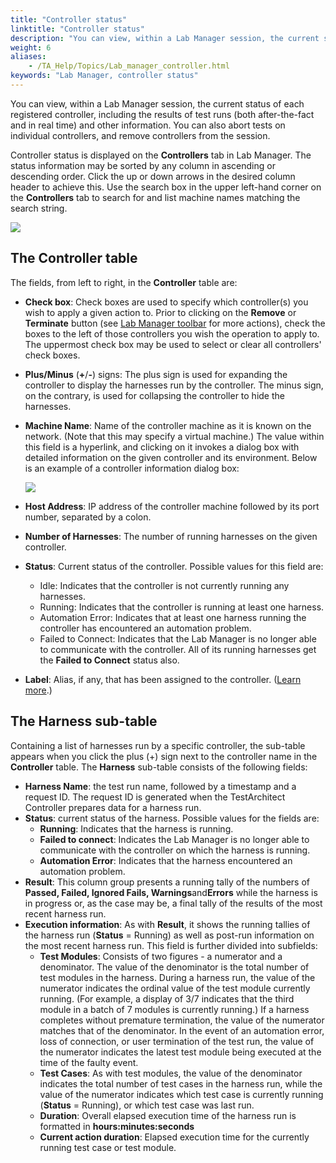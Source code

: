 ```yaml
--- 
title: "Controller status"
linktitle: "Controller status"
description: "You can view, within a Lab Manager session, the current status of each registered controller, including the results of test runs (both after-the-fact and in real time) and other information. You can also abort tests on individual controllers, and remove controllers from the session."
weight: 6
aliases: 
    - /TA_Help/Topics/Lab_manager_controller.html
keywords: "Lab Manager, controller status"
---
```


You can view, within a Lab Manager session, the current status of each registered controller, including the results of test runs \(both after-the-fact and in real time\) and other information. You can also abort tests on individual controllers, and remove controllers from the session.

Controller status is displayed on the **Controllers** tab in Lab Manager. The status information may be sorted by any column in ascending or descending order. Click the up or down arrows in the desired column header to achieve this. Use the search box in the upper left-hand corner on the **Controllers** tab to search for and list machine names matching the search string.

![](/images/TA_Help/Images/Lab_manager_controller_table.png)

## The **Controller** table

The fields, from left to right, in the **Controller** table are:

-   **Check box**: Check boxes are used to specify which controller\(s\) you wish to apply a given action to. Prior to clicking on the **Remove** or **Terminate** button \(see [Lab Manager toolbar](/user-guide/lab-manager/managing-automation-lab/lab-manager-toolbar) for more actions\), check the boxes to the left of those controllers you wish the operation to apply to. The uppermost check box may be used to select or clear all controllers' check boxes.
-   **Plus/Minus** \(**+**/**-**\) signs: The plus sign is used for expanding the controller to display the harnesses run by the controller. The minus sign, on the contrary, is used for collapsing the controller to hide the harnesses.
-   **Machine Name**: Name of the controller machine as it is known on the network. \(Note that this may specify a virtual machine.\) The value within this field is a hyperlink, and clicking on it invokes a dialog box with detailed information on the given controller and its environment. Below is an example of a controller information dialog box:

    ![](/images/TA_Help/Images/lab_manager_machine_info.png)

-   **Host Address**: IP address of the controller machine followed by its port number, separated by a colon.
-   **Number of Harnesses**: The number of running harnesses on the given controller.
-   **Status**: Current status of the controller. Possible values for this field are:
    -   Idle: Indicates that the controller is not currently running any harnesses.
    -   Running: Indicates that the controller is running at least one harness.
    -   Automation Error: Indicates that at least one harness running the controller has encountered an automation problem.
    -   Failed to Connect: Indicates that the Lab Manager is no longer able to communicate with the controller. All of its running harnesses get the **Failed to Connect** status also.
-   **Label**: Alias, if any, that has been assigned to the controller. \([Learn more](/user-guide/lab-manager/managing-automation-lab/self-registering-a-controller#choice.label).\)

## The **Harness** sub-table

Containing a list of harnesses run by a specific controller, the sub-table appears when you click the plus \(+\) sign next to the controller name in the **Controller** table. The **Harness** sub-table consists of the following fields:

-   **Harness Name**: the test run name, followed by a timestamp and a request ID. The request ID is generated when the TestArchitect Controller prepares data for a harness run.
-   **Status**: current status of the harness. Possible values for the fields are:
    -   **Running**: Indicates that the harness is running.
    -   **Failed to connect**: Indicates the Lab Manager is no longer able to communicate with the controller on which the harness is running.
    -   **Automation Error**: Indicates that the harness encountered an automation problem.
-   **Result**: This column group presents a running tally of the numbers of **Passed, Failed, Ignored Fails, Warnings**and**Errors** while the harness is in progress or, as the case may be, a final tally of the results of the most recent harness run.
-   **Execution information**: As with **Result**, it shows the running tallies of the harness run \(**Status** = Running\) as well as post-run information on the most recent harness run. This field is further divided into subfields:
    -   **Test Modules**: Consists of two figures - a numerator and a denominator. The value of the denominator is the total number of test modules in the harness. During a harness run, the value of the numerator indicates the ordinal value of the test module currently running. \(For example, a display of 3/7 indicates that the third module in a batch of 7 modules is currently running.\) If a harness completes without premature termination, the value of the numerator matches that of the denominator. In the event of an automation error, loss of connection, or user termination of the test run, the value of the numerator indicates the latest test module being executed at the time of the faulty event.
    -   **Test Cases**: As with test modules, the value of the denominator indicates the total number of test cases in the harness run, while the value of the numerator indicates which test case is currently running \(**Status** = Running\), or which test case was last run.
    -   **Duration**: Overall elapsed execution time of the harness run is formatted in **hours:minutes:seconds**
    -   **Current action duration**: Elapsed execution time for the currently running test case or test module.




